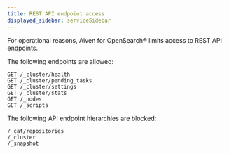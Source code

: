 ```yaml
---
title: REST API endpoint access
displayed_sidebar: serviceSidebar
---
```


For operational reasons, Aiven for OpenSearch® limits access to REST API endpoints.

The following endpoints are allowed:

```
GET /_cluster/health
GET /_cluster/pending_tasks
GET /_cluster/settings
GET /_cluster/stats
GET /_nodes
GET /_scripts
```

The following API endpoint hierarchies are blocked:

```
/_cat/repositories
/_cluster
/_snapshot
```
